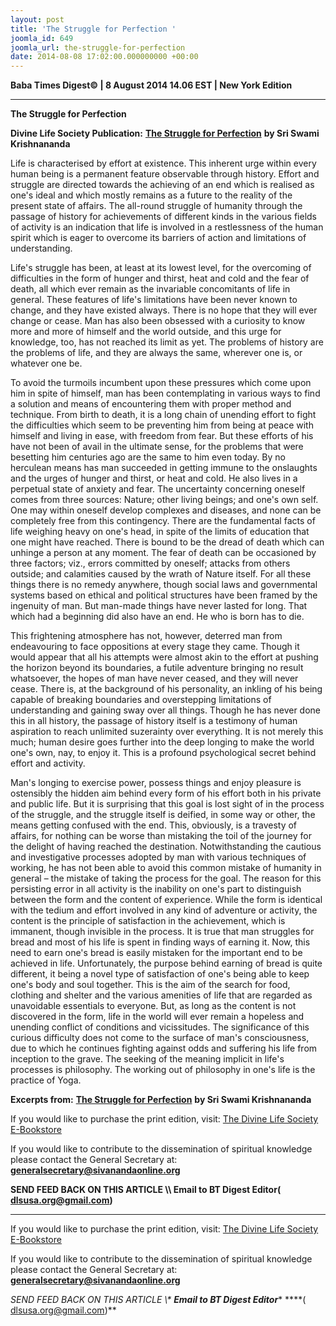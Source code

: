 ```yaml
---
layout: post
title: 'The Struggle for Perfection '
joomla_id: 649
joomla_url: the-struggle-for-perfection
date: 2014-08-08 17:02:00.000000000 +00:00
---
```

  







































**Baba Times Digest© | 8 August 2014 14.06 EST | New York Edition**

* * *  

**The Struggle for Perfection**

**Divine Life Society Publication:** [**The Struggle for Perfection**](http://www.swami-krishnananda.org/perf/perf_intro.html) **by Sri Swami Krishnananda**

Life is characterised by effort at existence. This inherent urge within every human being is a permanent feature observable through history. Effort and struggle are directed towards the achieving of an end which is realised as one's ideal and which mostly remains as a future to the reality of the present state of affairs. The all-round struggle of humanity through the passage of history for achievements of different kinds in the various fields of activity is an indication that life is involved in a restlessness of the human spirit which is eager to overcome its barriers of action and limitations of understanding.

Life's struggle has been, at least at its lowest level, for the overcoming of difficulties in the form of hunger and thirst, heat and cold and the fear of death, all which ever remain as the invariable concomitants of life in general. These features of life's limitations have been never known to change, and they have existed always. There is no hope that they will ever change or cease. Man has also been obsessed with a curiosity to know more and more of himself and the world outside, and this urge for knowledge, too, has not reached its limit as yet. The problems of history are the problems of life, and they are always the same, wherever one is, or whatever one be.

To avoid the turmoils incumbent upon these pressures which come upon him in spite of himself, man has been contemplating in various ways to find a solution and means of encountering them with proper method and technique. From birth to death, it is a long chain of unending effort to fight the difficulties which seem to be preventing him from being at peace with himself and living in ease, with freedom from fear. But these efforts of his have not been of avail in the ultimate sense, for the problems that were besetting him centuries ago are the same to him even today. By no herculean means has man succeeded in getting immune to the onslaughts and the urges of hunger and thirst, or heat and cold. He also lives in a perpetual state of anxiety and fear. The uncertainty concerning oneself comes from three sources: Nature; other living beings; and one's own self. One may within oneself develop complexes and diseases, and none can be completely free from this contingency. There are the fundamental facts of life weighing heavy on one's head, in spite of the limits of education that one might have reached. There is bound to be the dread of death which can unhinge a person at any moment. The fear of death can be occasioned by three factors; viz., errors committed by oneself; attacks from others outside; and calamities caused by the wrath of Nature itself. For all these things there is no remedy anywhere, though social laws and governmental systems based on ethical and political structures have been framed by the ingenuity of man. But man-made things have never lasted for long. That which had a beginning did also have an end. He who is born has to die.

This frightening atmosphere has not, however, deterred man from endeavouring to face oppositions at every stage they came. Though it would appear that all his attempts were almost akin to the effort at pushing the horizon beyond its boundaries, a futile adventure bringing no result whatsoever, the hopes of man have never ceased, and they will never cease. There is, at the background of his personality, an inkling of his being capable of breaking boundaries and overstepping limitations of understanding and gaining sway over all things. Though he has never done this in all history, the passage of history itself is a testimony of human aspiration to reach unlimited suzerainty over everything. It is not merely this much; human desire goes further into the deep longing to make the world one's own, nay, to enjoy it. This is a profound psychological secret behind effort and activity.

Man's longing to exercise power, possess things and enjoy pleasure is ostensibly the hidden aim behind every form of his effort both in his private and public life. But it is surprising that this goal is lost sight of in the process of the struggle, and the struggle itself is deified, in some way or other, the means getting confused with the end. This, obviously, is a travesty of affairs, for nothing can be worse than mistaking the toil of the journey for the delight of having reached the destination. Notwithstanding the cautious and investigative processes adopted by man with various techniques of working, he has not been able to avoid this common mistake of humanity in general – the mistake of taking the process for the goal. The reason for this persisting error in all activity is the inability on one's part to distinguish between the form and the content of experience. While the form is identical with the tedium and effort involved in any kind of adventure or activity, the content is the principle of satisfaction in the achievement, which is immanent, though invisible in the process. It is true that man struggles for bread and most of his life is spent in finding ways of earning it. Now, this need to earn one's bread is easily mistaken for the important end to be achieved in life. Unfortunately, the purpose behind earning of bread is quite different, it being a novel type of satisfaction of one's being able to keep one's body and soul together. This is the aim of the search for food, clothing and shelter and the various amenities of life that are regarded as unavoidable essentials to everyone. But, as long as the content is not discovered in the form, life in the world will ever remain a hopeless and unending conflict of conditions and vicissitudes. The significance of this curious difficulty does not come to the surface of man's consciousness, due to which he continues fighting against odds and suffering his life from inception to the grave. The seeking of the meaning implicit in life's processes is philosophy. The working out of philosophy in one's life is the practice of Yoga.

**Excerpts from:** [**The Struggle for Perfection**](http://www.swami-krishnananda.org/perf/perf_intro.html) **by Sri Swami Krishnananda**



If you would like to purchase the print edition, visit: [The Divine Life Society E-Bookstore](http://www.dlshq.org/download/download.htm)

If you would like to contribute to the dissemination of spiritual knowledge please contact the General Secretary at: [](mailto:%20%3Cscript%20type=%27text/javascript%27%3E%20%3C%21--%20var%20prefix%20=%20%27ma%27%20+%20%27il%27%20+%20%27to%27;%20var%20path%20=%20%27hr%27%20+%20%27ef%27%20+%20%27=%27;%20var%20addy57016%20=%20%27generalsecretary%27%20+%20%27@%27;%20addy57016%20=%20addy57016%20+%20%27sivanandaonline%27%20+%20%27.%27%20+%20%27org%27;%20document.write%28%27%3Ca%20%27%20+%20path%20+%20%27%5C%27%27%20+%20prefix%20+%20%27:%27%20+%20addy57016%20+%20%27%5C%27%3E%27%29;%20document.write%28addy57016%29;%20document.write%28%27%3C%5C/a%3E%27%29;%20//--%3E%5Cn%20%3C/script%3E%3Cscript%20type=%27text/javascript%27%3E%20%3C%21--%20document.write%28%27%3Cspan%20style=%5C%27display:%20none;%5C%27%3E%27%29;%20//--%3E%20%3C/script%3EThis%20email%20address%20is%20being%20protected%20from%20spambots.%20You%20need%20JavaScript%20enabled%20to%20view%20it.%20%3Cscript%20type=%27text/javascript%27%3E%20%3C%21--%20document.write%28%27%3C/%27%29;%20document.write%28%27span%3E%27%29;%20//--%3E%20%3C/script%3E?subject=Contribution%20to%20Dissemination%20of%20Spiritual%20Knowledge)**[generalsecretary@sivanandaonline.org](mailto:generalsecretary@sivanandaonline.org)**

**SEND FEED BACK ON THIS ARTICLE \\\ Email to BT Digest Editor[](mailto:%20%3Cscript%20type=%27text/javascript%27%3E%20%3C%21--%20var%20prefix%20=%20%27ma%27%20+%20%27il%27%20+%20%27to%27;%20var%20path%20=%20%27hr%27%20+%20%27ef%27%20+%20%27=%27;%20var%20addy72654%20=%20%27dlsusa.org%27%20+%20%27@%27;%20addy72654%20=%20addy72654%20+%20%27gmail%27%20+%20%27.%27%20+%20%27com%27;%20document.write%28%27%3Ca%20%27%20+%20path%20+%20%27%5C%27%27%20+%20prefix%20+%20%27:%27%20+%20addy72654%20+%20%27%5C%27%3E%27%29;%20document.write%28addy72654%29;%20document.write%28%27%3C%5C/a%3E%27%29;%20//--%3E%5Cn%20%3C/script%3E%3Cscript%20type=%27text/javascript%27%3E%20%3C%21--%20document.write%28%27%3Cspan%20style=%5C%27display:%20none;%5C%27%3E%27%29;%20//--%3E%20%3C/script%3EThis%20email%20address%20is%20being%20protected%20from%20spambots.%20You%20need%20JavaScript%20enabled%20to%20view%20it.%20%3Cscript%20type=%27text/javascript%27%3E%20%3C%21--%20document.write%28%27%3C/%27%29;%20document.write%28%27span%3E%27%29;%20//--%3E%20%3C/script%3E?subject=DLS%20Posts)( [dlsusa.org@gmail.com](mailto:dlsusa.org@gmail.com))**



* * *



  

If you would like to purchase the print edition, visit: [The Divine Life Society E-Bookstore](http://www.dlshq.org/download/download.htm)

If you would like to contribute to the dissemination of spiritual knowledge please contact the General Secretary at: **[generalsecretary@sivanandaonline.org](mailto:generalsecretary@sivanandaonline.org)**

**SEND FEED BACK ON THIS ARTICLE \\\**  **Email to BT Digest Editor**** [](mailto:%20%3Cscript%20type=%27text/javascript%27%3E%20%3C%21--%20var%20prefix%20=%20%27ma%27%20+%20%27il%27%20+%20%27to%27;%20var%20path%20=%20%27hr%27%20+%20%27ef%27%20+%20%27=%27;%20var%20addy72654%20=%20%27dlsusa.org%27%20+%20%27@%27;%20addy72654%20=%20addy72654%20+%20%27gmail%27%20+%20%27.%27%20+%20%27com%27;%20document.write%28%27%3Ca%20%27%20+%20path%20+%20%27%5C%27%27%20+%20prefix%20+%20%27:%27%20+%20addy72654%20+%20%27%5C%27%3E%27%29;%20document.write%28addy72654%29;%20document.write%28%27%3C%5C/a%3E%27%29;%20//--%3E%5Cn%20%3C/script%3E%3Cscript%20type=%27text/javascript%27%3E%20%3C%21--%20document.write%28%27%3Cspan%20style=%5C%27display:%20none;%5C%27%3E%27%29;%20//--%3E%20%3C/script%3EThis%20email%20address%20is%20being%20protected%20from%20spambots.%20You%20need%20JavaScript%20enabled%20to%20view%20it.%20%3Cscript%20type=%27text/javascript%27%3E%20%3C%21--%20document.write%28%27%3C/%27%29;%20document.write%28%27span%3E%27%29;%20//--%3E%20%3C/script%3E?subject=DLS%20Posts)****( [dlsusa.org@gmail.com](mailto:dlsusa.org@gmail.com))**  
